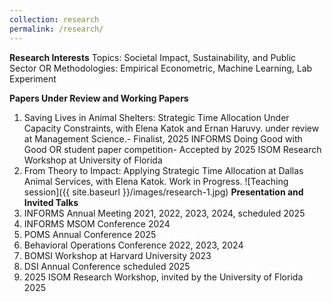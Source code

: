 ```yaml
---
collection: research
permalink: /research/
---
```


**Research Interests**
 Topics: Societal Impact, Sustainability, and Public Sector OR
 Methodologies: Empirical Econometric, Machine Learning, Lab Experiment
 
**Papers Under Review and Working Papers**
 1. Saving Lives in Animal Shelters: Strategic Time Allocation Under Capacity Constraints, with Elena Katok and
 Ernan Haruvy. under review at Management Science.- Finalist, 2025 INFORMS Doing Good with Good OR student paper competition- Accepted by 2025 ISOM Research Workshop at University of Florida
 2. From Theory to Impact: Applying Strategic Time Allocation at Dallas Animal Services, with Elena Katok. Work
 in Progress.
![Teaching session]({{ site.baseurl }}/images/research-1.jpg)
 **Presentation and Invited Talks**
 1. INFORMS Annual Meeting                                               2021, 2022, 2023, 2024, scheduled 2025
 2. INFORMS MSOM Conference                                              2024
 3. POMS Annual Conference                                               2025
 4. Behavioral Operations Conference                                     2022, 2023, 2024
 5. BOMSI Workshop at Harvard University                                 2023
 6. DSI Annual Conference                                                scheduled 2025
 7. 2025 ISOM Research Workshop, invited by the University of Florida    2025
